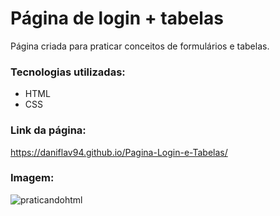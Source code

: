 # Página de login + tabelas

Página criada para praticar conceitos de formulários e tabelas.

###  Tecnologias utilizadas:
- HTML
- CSS

###  Link da página:
 https://daniflav94.github.io/Pagina-Login-e-Tabelas/

###  Imagem:

![praticandohtml](https://user-images.githubusercontent.com/99519903/192029654-a48e01bb-0c43-4e1e-bbd0-f269250f31fa.png)




